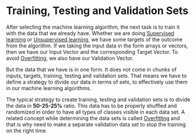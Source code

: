 # Training, Testing and Validation Sets

After selecting the machine learning algorithm, the next task is to train it with the data that we already have. Whether we are doing [Supervised learning](../mlTypes/supervisedLearning.md) or [Unsupervised learning](../mlTypes/unsupervisedLearning.md), we have some targets of the outcome from the algorithm. If we taking the input data in the form arrays or vectors, then we have our Input Vector and the corresponding Target Vector. To avoid [Overfitting](overfitting.md), we also have our Validation Vector.

But the data that we have is in one form. It does not come in chunks of inputs, targets, training, testing and validation sets. That means we have to define a strategy to divide our data in terms of sets, to effectively use them in our machine learning algorithms.

The typical strategy to create training, testing and validation sets is to divide the data in **50-25-25%** ratio. This data has to be properly shuffled and randomized in order to have all types of classes visible in each data set. A related concept while determining the data sets is called [Overfitting](overfitting.md) and that is why need to make a separate validation data set to stop the training on the right time.